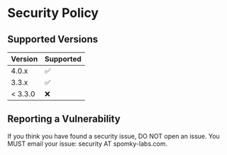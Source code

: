 # Security Policy

## Supported Versions

| Version | Supported          |
|---------|--------------------|
| 4.0.x   | :white_check_mark: |
| 3.3.x   | :white_check_mark: |
| < 3.3.0 | :x:                |

## Reporting a Vulnerability

If you think you have found a security issue, DO NOT open an issue. You MUST email your issue: security AT
spomky-labs.com.
